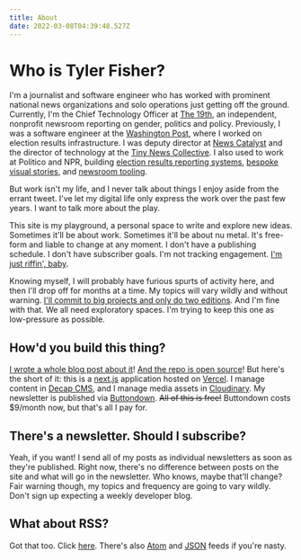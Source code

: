 ```yaml
---
title: About
date: 2022-03-08T04:39:48.527Z
---
```


# Who is Tyler Fisher?

I'm a journalist and software engineer who has worked with prominent national news organizations and solo operations just getting off the ground. Currently, I'm the Chief Technology Officer at [The 19th](https://19thnews.org), an independent, nonprofit newsroom reporting on gender, politics and policy. Previously, I was a software engineer at the [Washington Post](https://www.washingtonpost.com/), where I worked on election results infrastructure. I was deputy director at [News Catalyst](https://newscatalyst.org) and the director of technology at the [Tiny News Collective](https://tinynewsco.org). I also used to work at Politico and NPR, building [election results reporting systems](https://www.politico.com/election-results/2018/house/), [bespoke visual stories](https://apps.npr.org/life-after-death/), and [newsroom tooling](https://github.com/nprapps/lunchbox).

But work isn't my life, and I never talk about things I enjoy aside from the errant tweet. I've let my digital life only express the work over the past few years. I want to talk more about the play.

This site is my playground, a personal space to write and explore new ideas. Sometimes it'll be about work. Sometimes it'll be about nu metal. It's free-form and liable to change at any moment. I don't have a publishing schedule. I don't have subscriber goals. I'm not tracking engagement. [I'm just riffin', baby](https://twitter.com/rich_hofmann/status/1329306619700785155?lang=en).

Knowing myself, I will probably have furious spurts of activity here, and then I'll drop off for months at a time. My topics will vary wildly and without warning. [I'll commit to big projects and only do two editions](https://www.theringer.com/music/2019/7/15/20691544/sufjan-stevens-50-states-illinois-michigan-seven-swans-indie-folk-pitchfork). And I'm fine with that. We all need exploratory spaces. I'm trying to keep this one as low-pressure as possible.

## How'd you build this thing?

[I wrote a whole blog post about it](http://www.tylerjfisher.com/blog/post/2022/03/10/how-i-built-this-website)! [And the repo is open source](https://github.com/TylerFisher/blog)! But here's the short of it: this is a [next.js](https://nextjs.org) application hosted on [Vercel](https://vercel.com). I manage content in [Decap CMS](https://decapcms.org), and I manage media assets in [Cloudinary](https://cloudinary.com). My newsletter is published via [Buttondown](https://buttondown.email). ~~All of this is free!~~ Buttondown costs $9/month now, but that's all I pay for.

## There's a newsletter. Should I subscribe?

Yeah, if you want! I send all of my posts as individual newsletters as soon as they're published. Right now, there's no difference between posts on the site and what will go in the newsletter. Who knows, maybe that'll change? Fair warning though, my topics and frequency are going to vary wildly. Don't sign up expecting a weekly developer blog.

## What about RSS?

Got that too. Click [here](https://www.tylerjfisher.com/rss.xml). There's also [Atom](https://www.tylerjfisher.com/atom.xml) and [JSON](https://www.tylerjfisher.com/rss.json) feeds if you're nasty.
